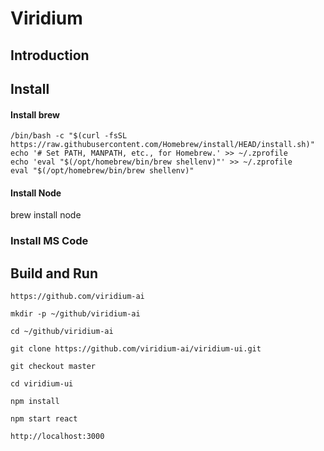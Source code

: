 # Viridium 

## Introduction


## Install

#### Install brew

```
/bin/bash -c "$(curl -fsSL https://raw.githubusercontent.com/Homebrew/install/HEAD/install.sh)"
echo '# Set PATH, MANPATH, etc., for Homebrew.' >> ~/.zprofile
echo 'eval "$(/opt/homebrew/bin/brew shellenv)"' >> ~/.zprofile
eval "$(/opt/homebrew/bin/brew shellenv)"
```

#### Install Node
brew install node

### Install MS Code

## Build and Run

```
https://github.com/viridium-ai

mkdir -p ~/github/viridium-ai

cd ~/github/viridium-ai

git clone https://github.com/viridium-ai/viridium-ui.git

git checkout master

cd viridium-ui

npm install

npm start react

http://localhost:3000

```




